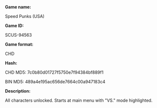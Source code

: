 **Game name:**

Speed Punks (USA)

**Game ID:**

SCUS-94563

**Game format:**

CHD

**Hash:**

CHD MD5: 7c0b80d01727f5750e7f94384bf889f1

BIN MD5: 489a4e195ac656de7664c00a947183c4

**Description:**

All characters unlocked. Starts at main menu with "VS." mode highlighted.